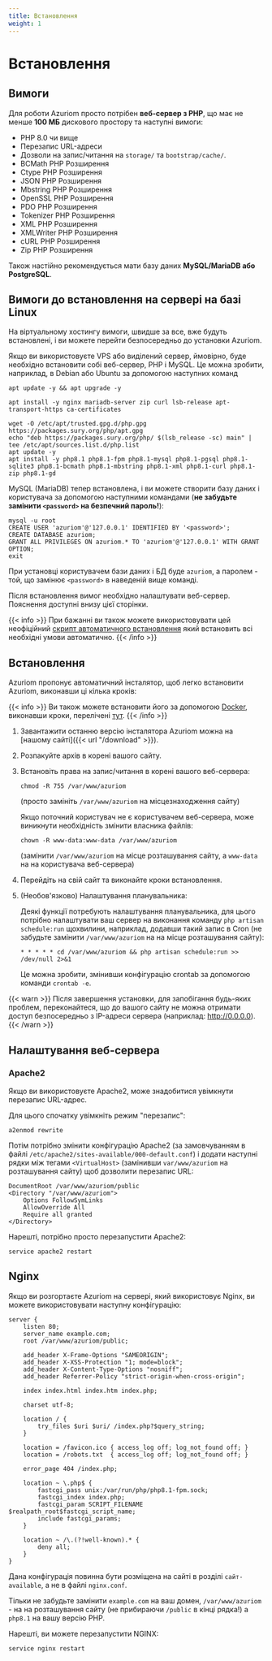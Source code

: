 ```yaml
---
title: Встановлення
weight: 1
---
```


# Встановлення

## Вимоги

Для роботи Azuriom просто потрібен **веб-сервер з PHP**, що має не менше **100 МБ**
дискового простору та наступні вимоги:

- PHP 8.0 чи вище
- Перезапис URL-адреси
- Дозволи на запис/читання на `storage/` та `bootstrap/cache/`.
- BCMath PHP Розширення
- Ctype PHP Розширення
- JSON PHP Розширення
- Mbstring PHP Розширення
- OpenSSL PHP Розширення
- PDO PHP Розширення
- Tokenizer PHP Розширення
- XML PHP Розширення
- XMLWriter PHP Розширення
- cURL PHP Розширення
- Zip PHP Розширення

Також настійно рекомендується мати базу даних **MySQL/MariaDB або PostgreSQL**.

## Вимоги до встановлення на сервері на базі Linux

На віртуальному хостингу вимоги, швидше за все, вже будуть встановлені,
і ви можете перейти безпосередньо до установки Azuriom.

Якщо ви використовуєте VPS або виділений сервер, ймовірно, буде необхідно встановити собі веб-сервер, PHP і MySQL.
Це можна зробити, наприклад, в Debian або Ubuntu за допомогою наступних команд

```
apt update -y && apt upgrade -y

apt install -y nginx mariadb-server zip curl lsb-release apt-transport-https ca-certificates

wget -O /etc/apt/trusted.gpg.d/php.gpg https://packages.sury.org/php/apt.gpg
echo "deb https://packages.sury.org/php/ $(lsb_release -sc) main" | tee /etc/apt/sources.list.d/php.list
apt update -y
apt install -y php8.1 php8.1-fpm php8.1-mysql php8.1-pgsql php8.1-sqlite3 php8.1-bcmath php8.1-mbstring php8.1-xml php8.1-curl php8.1-zip php8.1-gd
```

MySQL (MariaDB) тепер встановлена, і ви можете створити базу даних і користувача за допомогою
наступними командами (**не забудьте замінити `<password>` на безпечний пароль!**):
```
mysql -u root
CREATE USER 'azuriom'@'127.0.0.1' IDENTIFIED BY '<password>';
CREATE DATABASE azuriom;
GRANT ALL PRIVILEGES ON azuriom.* TO 'azuriom'@'127.0.0.1' WITH GRANT OPTION;
exit
```

При установці користувачем бази даних і БД буде `azuriom`, а паролем - той, що замінює `<password>`
в наведеній вище команді.

Після встановлення вимог необхідно налаштувати веб-сервер. Пояснення доступні внизу цієї
сторінки.

{{< info >}}
При бажанні ви також можете використовувати цей неофіційний
[скрипт автоматичного встановлення](https://github.com/AzuriomCommunity/Script-AutoInstall)
який встановить всі необхідні умови автоматично.
{{< /info >}}

## Встановлення

Azuriom пропонує автоматичний інсталятор, щоб легко встановити Azuriom, виконавши ці кілька кроків:

{{< info >}}
Ви також можете встановити його за допомогою [Docker](https://www.docker.com/), виконавши кроки, перелічені [тут](https://github.com/Azuriom/Azuriom/blob/master/docker/INSTALL.md).
{{< /info >}}

1. Завантажити останню версію інсталятора Azuriom можна на [нашому сайті]({{< url "/download" >}}).

1. Розпакуйте архів в корені вашого сайту.

1. Встановіть права на запис/читання в корені вашого веб-сервера:
   ```
   chmod -R 755 /var/www/azuriom
   ```
   (просто замініть `/var/www/azuriom` на місцезнаходження сайту)

   Якщо поточний користувач не є користувачем веб-сервера, може виникнути необхідність змінити власника файлів:
    ```
    chown -R www-data:www-data /var/www/azuriom
    ```
   (замінити `/var/www/azuriom` на місце розташування сайту, а `www-data` на
   на користувача веб-сервера)

1. Перейдіть на свій сайт та виконайте кроки встановлення.

1. (Необов'язково) Налаштування планувальника:

   Деякі функції потребують налаштування планувальника, для цього потрібно налаштувати ваш сервер на виконання
   команду `php artisan schedule:run` щохвилини, наприклад, додавши такий запис в Cron (не забудьте
   замінити `/var/www/azuriom` на
   на місце розташування сайту):
   ```
   * * * * * cd /var/www/azuriom && php artisan schedule:run >> /dev/null 2>&1
   ```
   Це можна зробити, змінивши конфігурацію crontab за допомогою команди `crontab -e`.

{{< warn >}}
Після завершення установки, для запобігання будь-яких проблем, переконайтеся, що до вашого сайту
не можна отримати доступ безпосередньо з IP-адреси сервера (наприклад: http://0.0.0.0).
{{< /warn >}}

## Налаштування веб-сервера

### Apache2

Якщо ви використовуєте Apache2, може знадобитися увімкнути перезапис URL-адрес.

Для цього спочатку увімкніть режим "перезапис":

```
a2enmod rewrite
```

Потім потрібно змінити конфігурацію Apache2 (за замовчуванням в файлі `/etc/apache2/sites-available/000-default.conf`)
і додати наступні рядки між тегами `<VirtualHost>` (замінивши `var/www/azuriom` на розташування сайту)
щоб дозволити перезапис URL:

```
DocumentRoot /var/www/azuriom/public
<Directory "/var/www/azuriom">
    Options FollowSymLinks
    AllowOverride All
    Require all granted
</Directory>
```

Нарешті, потрібно просто перезапустити Apache2:

```
service apache2 restart
```

## Nginx

Якщо ви розгортаєте Azuriom на сервері, який використовує Nginx, ви можете використовувати наступну конфігурацію:

```
server {
    listen 80;
    server_name example.com;
    root /var/www/azuriom/public;

    add_header X-Frame-Options "SAMEORIGIN";
    add_header X-XSS-Protection "1; mode=block";
    add_header X-Content-Type-Options "nosniff";
    add_header Referrer-Policy "strict-origin-when-cross-origin";

    index index.html index.htm index.php;

    charset utf-8;

    location / {
        try_files $uri $uri/ /index.php?$query_string;
    }

    location = /favicon.ico { access_log off; log_not_found off; }
    location = /robots.txt  { access_log off; log_not_found off; }

    error_page 404 /index.php;

    location ~ \.php$ {
        fastcgi_pass unix:/var/run/php/php8.1-fpm.sock;
        fastcgi_index index.php;
        fastcgi_param SCRIPT_FILENAME $realpath_root$fastcgi_script_name;
        include fastcgi_params;
    }

    location ~ /\.(?!well-known).* {
        deny all;
    }
}
```

Дана конфігурація повинна бути розміщена на сайті в розділі `сайт-available`, а не в файлі
`nginx.conf`.

Тільки не забудьте замінити `example.com` на ваш домен, `/var/www/azuriom` - на
на розташування сайту (не прибираючи `/public` в кінці рядка!)
а `php8.1` на вашу версію PHP.

Нарешті, ви можете перезапустити NGINX:

```
service nginx restart
```
